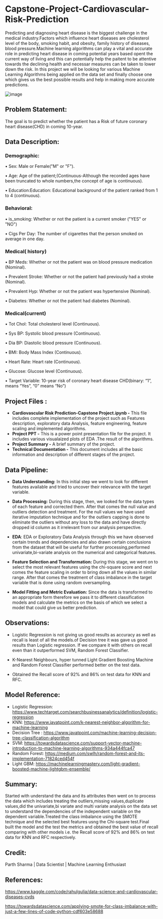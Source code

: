 # **Capstone-Project-Cardiovascular-Risk-Prediction**
Predicting and diagnosing heart disease is the biggest challenge in the medical industry.Factors which influence heart diseases are cholesterol level of the body, smoking habit, and obesity, family history of diseases, blood pressure.Machine learning algorithms can play a vital and accurate role in predicting heart disease in coming potential years based opent the current way of living and this can potentially help the paitent to be attentive towards the declining health and necessar measures can be taken to lower down the risk. In this project we will be looking for various Machine Learning Algorithms being applied on the data set and finally choose one which gives us the best possible results and help in making more accurate predictions.

![image](https://user-images.githubusercontent.com/100409195/173519650-5496bf0e-7163-4377-aa94-007a7b763d59.png)


## **Problem Statement:**
The goal is to predict whether the patient has a  Risk of future coronary heart disease(CHD) in coming 10-year.

## **Data Description:**
### Demographic:
  • Sex: Male or Female("M" or "F").

  • Age: Age of the patient;(Continuous-Although the recorded ages have been truncated to whole numbers,the concept of age is continuous).

  • Education:Education: Educational background of the patient ranked from 1 to 4 (continuous).
  
### Behavioral:
  • is_smoking: Whether or not the patient is a current smoker ("YES" or "NO")
  
  • Cigs Per Day: The number of cigarettes that the person smoked on average in one day.
  
### Medical( history)
  • BP Meds: Whether or not the patient was on blood pressure medication (Nominal).
  
  • Prevalent Stroke: Whether or not the patient had previously had a stroke (Nominal).
  
  • Prevalent Hyp: Whether or not the patient was hypertensive (Nominal).
  
  • Diabetes: Whether or not the patient had diabetes (Nominal).
  
### Medical(current)
  • Tot Chol: Total cholesterol level (Continuous).
   
  • Sys BP: Systolic blood pressure (Continuous).
   
  • Dia BP: Diastolic blood pressure (Continuous).
   
  • BMI: Body Mass Index (Continuous).
   
  • Heart Rate: Heart rate (Continuous).
    
  • Glucose: Glucose level (Continuous).
  
  • Target Variable: 10-year risk of coronary heart disease CHD(binary: “1”, means “Yes”, “0” means “No”) 
  
 ## **Project Files :**

* **Cardiovascular Risk Prediction-Capstone Project.ipynb -** This file includes complete implementation of the project such as Features description, exploratory data  Analysis, feature engineering, feature scaling and implemented algorithms.
* **Project PPT -** This is a power point presentation file for the project. It includes various visualaized plots of EDA .The result of the algorithms.
* **Project Summary -** A brief summary of the project.
* **Technical Documentation -** This document includes all the basic information and description of different stages of the project.
  
  
  
## Data Pipeline:

* **Data Understanding:** In this initial step we went to look for different features available and tried to uncover their relevance with the target variable.  

* **Data Processing:** During this stage, then, we looked for the data types of each feature and corrected them. After that comes the null value and outliers detection and treatment. For the null values we have used iterative imputation technique and for the outliers capping is done to eliminate the outliers without any loss to the data and have directly dropped id column as it irrelevant from our analysis perspective.

* **EDA**: EDA or Exploratory Data Analysis through this we have observed certain trends and dependencies and also drawn certain conclusions from the dataset that will be useful for further processing,performed univariate,bi-variate analysis on the numerical and categorical features.

* **Feature Selection and Transformation:** During this stage, we went on to select the most relevant features using the chi-square score and next comes the feature  scaling in order to bring down all the values in similar range. After that comes the treatment of class imbalance in the target variable that is done using random oversampling.

* **Model Fitting and Metric Evaluation:** Since the data is transformed to an appropriate form therefore we pass it to different classification models and calculate the metrics on the basis of which we select a model that could give us better prediction.


## **Observations:**
* Logistic Regression is not giving us good results as accuracy as well as recall is least of all the models.of Decision tree it was gave us good results than Logistic regression. If we compare it with others on recall even than it outperformed SVM, Random Forest Classifier.

* K-Nearest Neighbours, hyper tunned Light Gradient Boosting Machine and Random Forest Classifier performed better on the test data.

* Obtained the Recall score of 92% and 86% on test data for KNN and RFC.


## **Model Reference:**
* Logistic Regression: https://www.techtarget.com/searchbusinessanalytics/definition/logistic-regression
* KNN: https://www.javatpoint.com/k-nearest-neighbor-algorithm-for-machine-learning
* Decision Tree : https://www.javatpoint.com/machine-learning-decision-tree-classification-algorithm
* SVM: https://towardsdatascience.com/support-vector-machine-introduction-to-machine-learning-algorithms-934a444fca47
* Random Forest: https://medium.com/swlh/random-forest-and-its-implementation-71824ced454f
* Light GBM: https://machinelearningmastery.com/light-gradient-boosted-machine-lightgbm-ensemble/


## **Summary:**
Started with understand the data and its attributes then went on to process the data which includes treating the outliers,missing values,duplicate values,did the univariate,bi variate and multi variate analysis on the data set to understand the dependencies of the independent variable on the dependent variable.Treated the class imbalance using the SMOTE technique and the selected best features usng the Chi-square test.Final built the model and the test the metrics and obtained the best value of recall comparing with other models i.e. the Recall score of 92% and 86% on test data for KNN and RFC respectively.
 
## **Credit:**
Parth Sharma | Data Scientist | Machine Learning Enthusiast

## **References:**
https://www.kaggle.com/code/rahulgulia/data-science-and-cardiovascular-diseases-cvds

https://towardsdatascience.com/applying-smote-for-class-imbalance-with-just-a-few-lines-of-code-python-cdf603e58688


